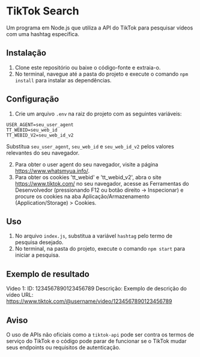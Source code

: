 # TikTok Search

Um programa em Node.js que utiliza a API do TikTok para pesquisar vídeos com uma hashtag específica.

## Instalação

1. Clone este repositório ou baixe o código-fonte e extraia-o.
2. No terminal, navegue até a pasta do projeto e execute o comando `npm install` para instalar as dependências.

## Configuração

1. Crie um arquivo `.env` na raiz do projeto com as seguintes variáveis:

```
USER_AGENT=seu_user_agent
TT_WEBID=seu_web_id
TT_WEBID_V2=seu_web_id_v2
```


Substitua `seu_user_agent`, `seu_web_id` e `seu_web_id_v2` pelos valores relevantes do seu navegador.

2. Para obter o user agent do seu navegador, visite a página https://www.whatsmyua.info/.
3. Para obter os cookies 'tt_webid' e 'tt_webid_v2', abra o site https://www.tiktok.com/ no seu navegador, acesse as Ferramentas do Desenvolvedor (pressionando F12 ou botão direito -> Inspecionar) e procure os cookies na aba Aplicação/Armazenamento (Application/Storage) > Cookies.

## Uso

1. No arquivo `index.js`, substitua a variável `hashtag` pelo termo de pesquisa desejado.
2. No terminal, na pasta do projeto, execute o comando `npm start` para iniciar a pesquisa.

## Exemplo de resultado
Video 1:
ID: 1234567890123456789
Descrição: Exemplo de descrição do vídeo
URL: https://www.tiktok.com/@username/video/1234567890123456789


## Aviso

O uso de APIs não oficiais como a `tiktok-api` pode ser contra os termos de serviço do TikTok e o código pode parar de funcionar se o TikTok mudar seus endpoints ou requisitos de autenticação.
